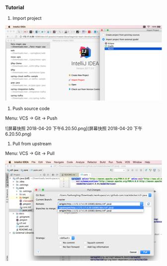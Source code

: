 ### Tutorial

1. Import project

![屏幕快照 2018-04-20 下午6.13.52.png](屏幕快照%202018-04-20%20下午6.13.52.png)

1. Push source code

Menu: VCS -> Git -> Push

![屏幕快照 2018-04-20 下午6.20.50.png](屏幕快照 2018-04-20 下午6.20.50.png)

1. Pull from upstream

Menu: VCS -> Git -> Pull

![屏幕快照 2018-04-20 下午6.23.25.png](./屏幕快照%202018-04-20%20下午6.23.25.png)